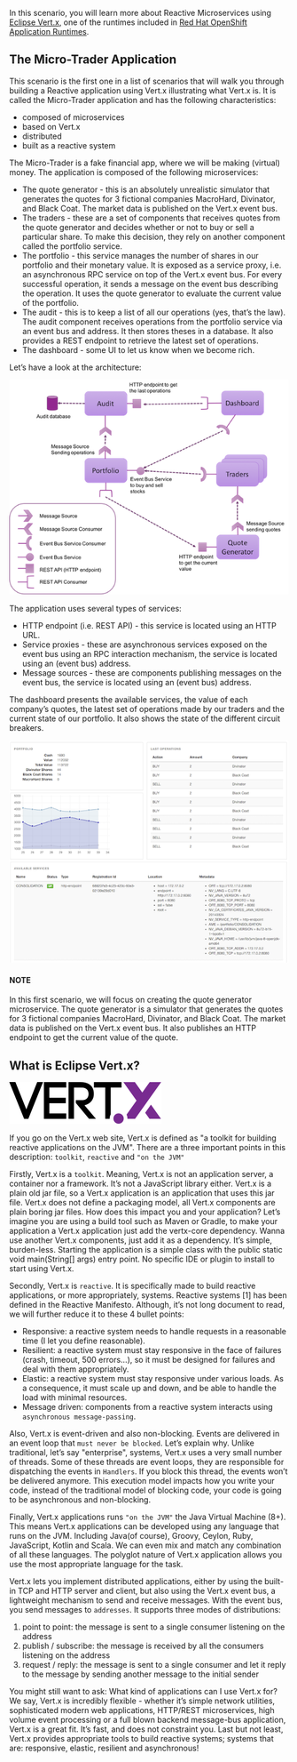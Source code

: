 In this scenario, you will learn more about Reactive Microservices using [Eclipse Vert.x](https://vertx.io), one of the runtimes included in [Red Hat OpenShift Application Runtimes](https://developers.redhat.com/products/rhoar).

## The Micro-Trader Application
This scenario is the first one in a list of scenarios that will walk you through building a Reactive application using Vert.x illustrating what Vert.x is. It is called the Micro-Trader application and has the following characteristics:
                                                          
* composed of microservices 
* based on Vert.x
* distributed
* built as a reactive system

The Micro-Trader is a fake financial app, where we will be making (virtual) money. The application is composed of the following microservices:

* The quote generator - this is an absolutely unrealistic simulator that generates the quotes for 3 fictional companies MacroHard, Divinator, and Black Coat. The market data is published on the Vert.x event bus.
* The traders - these are a set of components that receives quotes from the quote generator and decides whether or not to buy or sell a particular share. To make this decision, they rely on another component called the portfolio service.
* The portfolio - this service manages the number of shares in our portfolio and their monetary value. It is exposed as a service proxy, i.e. an asynchronous RPC service on top of the Vert.x event bus. For every successful operation, it sends a message on the event bus describing the operation. It uses the quote generator to evaluate the current value of the portfolio.
* The audit - this is to keep a list of all our operations (yes, that’s the law). The audit component receives operations from the portfolio service via an event bus and address. It then stores theses in a database. It also provides a REST endpoint to retrieve the latest set of operations.
* The dashboard - some UI to let us know when we become rich.

Let’s have a look at the architecture:

![Architecture](../../assets/middleware/rhoar-getting-started-vertx/reactive-ms-architecture.png)

The application uses several types of services:

* HTTP endpoint (i.e. REST API) - this service is located using an HTTP URL.
* Service proxies - these are asynchronous services exposed on the event bus using an RPC interaction mechanism, the service is located using an (event bus) address.
* Message sources - these are components publishing messages on the event bus, the service is located using an (event bus) address.

The dashboard presents the available services, the value of each company’s quotes, the latest set of operations made by our traders and the current state of our portfolio. It also shows the state of the different circuit breakers.

![Architecture](../../assets/middleware/rhoar-getting-started-vertx/dashboard.png)

#### NOTE

In this first scenario, we will focus on creating the quote generator microservice. The quote generator is a simulator that generates the quotes for 3 fictional companies MacroHard, Divinator, and Black Coat. The market data is published on the Vert.x event bus. It also publishes an HTTP endpoint to get the current value of the quote.

## What is Eclipse Vert.x?

![Local Web Browser Tab](../../assets/middleware/rhoar-getting-started-vertx/vertx-logo.png)

If you go on the Vert.x web site, Vert.x is defined as "a toolkit for building reactive applications on the JVM". There are a three important points in this description: ``toolkit``, ``reactive`` and ``"on the JVM"``

Firstly, Vert.x is a ``toolkit``. Meaning, Vert.x is not an application server, a container nor a framework. It’s not a JavaScript library either. Vert.x is a plain old jar file, so a Vert.x application is an application that uses this jar file. Vert.x does not define a packaging model, all Vert.x components are plain boring jar files. How does this impact you and your application? Let’s imagine you are using a build tool such as Maven or Gradle, to make your application a Vert.x application just add the vertx-core dependency. Wanna use another Vert.x components, just add it as a dependency. It’s simple, burden-less. Starting the application is a simple class with the public static void main(String[] args) entry point. No specific IDE or plugin to install to start using Vert.x.

Secondly, Vert.x is ``reactive``. It is specifically made to build reactive applications, or more appropriately, systems. Reactive systems [1] has been defined in the Reactive Manifesto. Although, it’s not long document to read, we will further reduce it to these 4 bullet points:
* Responsive: a reactive system needs to handle requests in a reasonable time (I let you define reasonable).
* Resilient: a reactive system must stay responsive in the face of failures (crash, timeout, 500 errors…​), so it must be designed for failures and deal with them appropriately.
* Elastic: a reactive system must stay responsive under various loads. As a consequence, it must scale up and down, and be able to handle the load with minimal resources.
* Message driven: components from a reactive system interacts using `asynchronous message-passing`.

Also, Vert.x is event-driven and also non-blocking. Events are delivered in an event loop that `must never be blocked`. Let’s explain why. Unlike traditional, let’s say "enterprise", systems, Vert.x uses a very small number of threads. Some of these threads are event loops, they are responsible for dispatching the events in `Handlers`. If you block this thread, the events won’t be delivered anymore. This execution model impacts how you write your code, instead of the traditional model of blocking code, your code is going to be asynchronous and non-blocking.

Finally, Vert.x applications runs `"on the JVM"` the Java Virtual Machine (8+). This means Vert.x applications can be developed using any language that runs on the JVM. Including Java(of course), Groovy, Ceylon, Ruby, JavaScript, Kotlin and Scala. We can even mix and match any combination of all these languages. The polyglot nature of Vert.x application allows you use the most appropriate language for the task.

Vert.x lets you implement distributed applications, either by using the built-in TCP and HTTP server and client, but also using the Vert.x event bus, a lightweight mechanism to send and receive messages. With the event bus, you send messages to `addresses`. It supports three modes of distributions:
1. point to point: the message is sent to a single consumer listening on the address
2. publish / subscribe: the message is received by all the consumers listening on the address
3. request / reply: the message is sent to a single consumer and let it reply to the message by sending another message to the initial sender

You might still want to ask: What kind of applications can I use Vert.x for? We say, Vert.x is incredibly flexible - whether it’s simple network utilities, sophisticated modern web applications, HTTP/REST microservices, high volume event processing or a full blown backend message-bus application, Vert.x is a great fit. It’s fast, and does not constraint you. Last but not least, Vert.x provides appropriate tools to build reactive systems; systems that are: responsive, elastic, resilient and asynchronous!